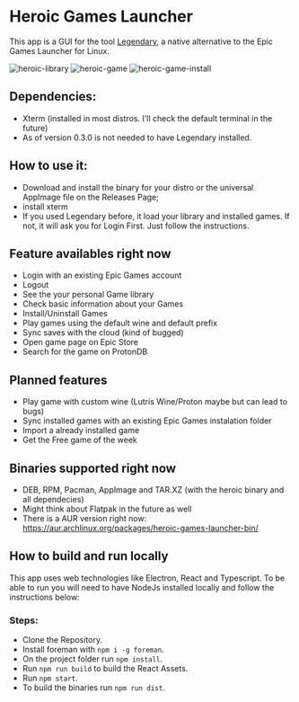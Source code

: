 # Heroic Games Launcher

This app is a GUI for the tool [Legendary](https://github.com/derrod/legendary), a native alternative to the Epic Games Launcher for Linux.

![heroic-library](https://user-images.githubusercontent.com/26871415/103456736-384bee00-4cf9-11eb-8674-e6fe3b71be61.png)
![heroic-game](https://user-images.githubusercontent.com/26871415/103456735-37b35780-4cf9-11eb-8f07-667a86b96c6c.png)
![heroic-game-install](https://user-images.githubusercontent.com/26871415/103456734-371ac100-4cf9-11eb-8ab3-584e2b097a72.png)

## Dependencies:
- Xterm (installed in most distros. I'll check the default terminal in the future)
- As of version 0.3.0 is not needed to have Legendary installed.

## How to use it:
- Download and install the binary for your distro or the universal AppImage file on the Releases Page;
- install xterm
- If you used Legendary before, it load your library and installed games. If not, it will ask you for Login First. Just follow the instructions.

## Feature availables right now
- Login with an existing Epic Games account
- Logout
- See the your personal Game library
- Check basic information about your Games
- Install/Uninstall Games
- Play games using the default wine and default prefix
- Sync saves with the cloud (kind of bugged)
- Open game page on Epic Store
- Search for the game on ProtonDB

## Planned features
- Play game with custom wine (Lutris Wine/Proton maybe but can lead to bugs)
- Sync installed games with an existing Epic Games instalation folder
- Import a already installed game
- Get the Free game of the week

## Binaries supported right now
- DEB, RPM, Pacman, AppImage and TAR.XZ (with the heroic binary and all dependecies)
- Might think about Flatpak in the future as well
- There is a AUR version right now: https://aur.archlinux.org/packages/heroic-games-launcher-bin/

## How to build and run locally

This app uses web technologies like Electron, React and Typescript.
To be able to run you will need to have NodeJs installed locally and follow the instructions below:

### Steps:
  - Clone the Repository.
  - Install foreman with `npm i -g foreman`.
  - On the project folder run `npm install`.
  - Run `npm run build` to build the React Assets.
  - Run `npm start`.
  - To build the binaries run `npm run dist`.
